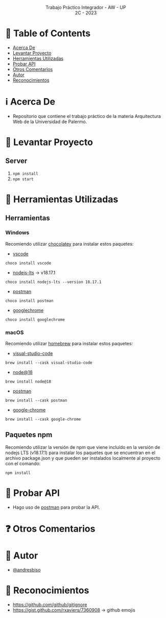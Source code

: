 <p align="center">
    Trabajo Práctico Integrador - AW - UP
    <br>
    2C - 2023
    <br>
</p>

# :pencil: Table of Contents
- [Acerca De](#about)
- [Levantar Proyecto](#run_project)
- [Herramientas Utilizadas](#built_using)
- [Probar API](#api_testing)
- [Otros Comentarios](#comments)
- [Autor](#author)
- [Reconocimientos](#acknowledgement)

# :information_source: Acerca De <a name = "about"></a>
- Repositorio que contiene el trabajo práctico de la materia Arquitectura Web de la Universidad de Palermo.

# :wrench: Levantar Proyecto <a name = "run_project"></a>

## Server
1. ```npm install```
2. ```npm start```

# :hammer: Herramientas Utilizadas <a name = "built_using"></a>

## Herramientas
### Windows
Recomiendo utilizar [chocolatey](https://chocolatey.org/install) para instalar estos paquetes:
- [vscode](https://community.chocolatey.org/packages/vscode)
```
choco install vscode
```
- [nodejs-lts](https://community.chocolatey.org/packages/nodejs-lts) -> v18.17.1
```
choco install nodejs-lts --version 18.17.1
```
- [postman](https://community.chocolatey.org/packages/postman)
```
choco install postman
```
- [googlechrome](https://community.chocolatey.org/packages/googlechrome)
```
choco install googlechrome
```

### macOS
Recomiendo utilizar [homebrew](https://brew.sh/) para instalar estos paquetes:
- [visual-studio-code](https://formulae.brew.sh/cask/visual-studio-code#default)
```
brew install --cask visual-studio-code
```
- [node@18](https://formulae.brew.sh/formula/node@18)
```
brew install node@18
```
- [postman](https://formulae.brew.sh/cask/postman#default)
```
brew install --cask postman
```
- [google-chrome](https://formulae.brew.sh/cask/google-chrome#default)
```
brew install --cask google-chrome
```

## Paquetes npm
Recomiendo utilizar la versión de npm que viene incluído en la versión de nodejs LTS (v18.17.1) para instalar los paquetes que se encuentran en el archivo package.json y que pueden ser instalados localmente al proyecto con el comando:
```
npm install
```

# :telescope: Probar API <a name = "test_api"></a>
- Hago uso de [postman](https://www.postman.com/) para probar la API.

# :question: Otros Comentarios <a name = "comments"></a>

# :speech_balloon: Autor <a name = "author"></a>
- [@andresbiso](https://github.com/andresbiso)

# :tada: Reconocimientos <a name = "acknowledgement"></a>
- https://github.com/github/gitignore
- https://gist.github.com/rxaviers/7360908 -> github emojis

